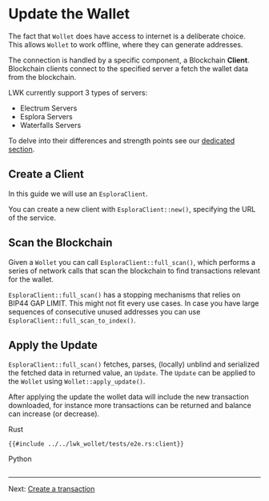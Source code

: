 # Update the Wallet
The fact that `Wollet` does have access to internet is a deliberate choice.
This allows `Wollet` to work offline, where they can generate addresses.

The connection is handled by a specific component, a Blockchain **Client**.
Blockchain clients connect to the specified server a fetch the wallet data from the blockchain.

LWK currently support 3 types of servers:
* Electrum Servers
* Esplora Servers
* Waterfalls Servers

To delve into their differences and strength points see our [dedicated section](clients.md).

## Create a Client
In this guide we will use an `EsploraClient`.

You can create a new client with `EsploraClient::new()`, specifying the URL of the service.

## Scan the Blockchain
Given a `Wollet` you can call `EsploraClient::full_scan()`,
which performs a series of network calls that scan the blockchain to find transactions relevant for the wallet.

`EsploraClient::full_scan()` has a stopping mechanisms that relies on BIP44 GAP LIMIT.
This might not fit every use cases.
In case you have large sequences of consecutive unused addresses you can use
`EsploraClient::full_scan_to_index()`.

## Apply the Update
`EsploraClient::full_scan()` fetches, parses, (locally) unblind and serialized the fetched data in returned value, an `Update`.
The `Update` can be applied to the `Wollet` using `Wollet::apply_update()`.

After applying the update the wollet data will include the new transaction downloaded,
for instance more transactions can be returned and balance can increase (or decrease).

<custom-tabs category="lang">
<div slot="title">Rust</div>
<section>

```rust,ignore
{{#include ../../lwk_wollet/tests/e2e.rs:client}}
```
</section>

<div slot="title">Python</div>
<section>

```python
```
</section>
</custom-tabs>

----

Next: [Create a transaction](tx.md)
